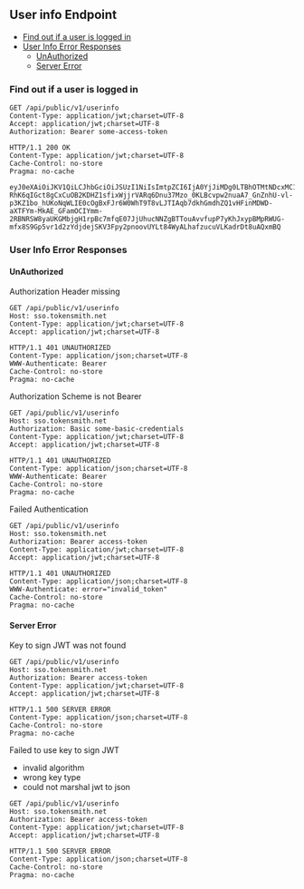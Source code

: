 ## User info Endpoint

 - [Find out if a user is logged in](#find-out-if-a-user-is-logged-in)
 - [User Info Error Responses](user-info-error-responses)
    - [UnAuthorized](#unauthorized)
    - [Server Error](#server-error)

### Find out if a user is logged in
```
GET /api/public/v1/userinfo
Content-Type: application/jwt;charset=UTF-8
Accept: application/jwt;charset=UTF-8
Authorization: Bearer some-access-token
```

```
HTTP/1.1 200 OK
Content-Type: application/jwt;charset=UTF-8
Cache-Control: no-store
Pragma: no-cache

eyJ0eXAiOiJKV1QiLCJhbGciOiJSUzI1NiIsImtpZCI6IjA0YjJiMDg0LTBhOTMtNDcxMC1hMzE2LWMxMGMyMmQ1OTYwOCJ9.eyJpc3MiOiJodHRwczovL3Nzby5yb290c2VydmljZXMub3JnIiwiYXVkIjpbIjQ0MDg1Mjk2LWY1ZDEtNDk4MS05OTAxLWNiYjQwMThhNTgxMSJdLCJleHAiOjE0OTQxNjg1NjIsImlhdCI6MTQ5NDE2NDk2MiwiZW1haWwiOiJ0ZXN0LWYxZDE0NjJmLTcwMjQtNGUxMC04Zjg3LTAzNzcwMjdiNTE4MkByb290c2VydmljZXMub3JnIiwiZW1haWxfdmVyaWZpZWQiOmZhbHNlLCJhdXRoX3RpbWUiOjE0OTQxNjQ5NjJ9.qFLBIqCa0_e0FBCsbjPRdBjNL3m_mLDJksY5izgFwubnNUlf-RhK6qIGct8gCxCuOB2KDHZ1sfixWjjrVARq6Dnu37Mzo_0KLBcvpw2nuaA7_GnZnhU-vl-p3KZ1bo_hUKoNqWLIE0cOgBxFJr6W0WhT9T8vLJTIAqb7dkhGmdhZQ1vHFinMDWD-aXTFYm-MkAE_GFamOCIYmm-2RBNRSW8yaUKGMbjgH1rpBc7mfqE07JjUhucNNZgBTTouAvvfupP7yKhJxypBMpRWUG-mfx8S9Gp5vr1d2zYdjdejSKV3Fpy2pnoovUYLt84WyALhafzucuVLKadrDt8uAQxmBQ
```

### User Info Error Responses

#### UnAuthorized

Authorization Header missing

```
GET /api/public/v1/userinfo
Host: sso.tokensmith.net
Content-Type: application/jwt;charset=UTF-8
Accept: application/jwt;charset=UTF-8
```

```
HTTP/1.1 401 UNAUTHORIZED
Content-Type: application/json;charset=UTF-8
WWW-Authenticate: Bearer
Cache-Control: no-store
Pragma: no-cache
```

Authorization Scheme is not Bearer

```
GET /api/public/v1/userinfo
Host: sso.tokensmith.net
Authorization: Basic some-basic-credentials
Content-Type: application/jwt;charset=UTF-8
Accept: application/jwt;charset=UTF-8
```

```
HTTP/1.1 401 UNAUTHORIZED
Content-Type: application/json;charset=UTF-8
WWW-Authenticate: Bearer
Cache-Control: no-store
Pragma: no-cache
```

Failed Authentication

```
GET /api/public/v1/userinfo
Host: sso.tokensmith.net
Authorization: Bearer access-token
Content-Type: application/jwt;charset=UTF-8
Accept: application/jwt;charset=UTF-8
```

```
HTTP/1.1 401 UNAUTHORIZED
Content-Type: application/json;charset=UTF-8
WWW-Authenticate: error="invalid_token"
Cache-Control: no-store
Pragma: no-cache
```

#### Server Error

Key to sign JWT was not found

```
GET /api/public/v1/userinfo
Host: sso.tokensmith.net
Authorization: Bearer access-token
Content-Type: application/jwt;charset=UTF-8
Accept: application/jwt;charset=UTF-8
```

```
HTTP/1.1 500 SERVER ERROR
Content-Type: application/json;charset=UTF-8
Cache-Control: no-store
Pragma: no-cache
```

Failed to use key to sign JWT
 - invalid algorithm
 - wrong key type
 - could not marshal jwt to json

```
GET /api/public/v1/userinfo
Host: sso.tokensmith.net
Authorization: Bearer access-token
Content-Type: application/jwt;charset=UTF-8
Accept: application/jwt;charset=UTF-8
```

```
HTTP/1.1 500 SERVER ERROR
Content-Type: application/json;charset=UTF-8
Cache-Control: no-store
Pragma: no-cache
```
